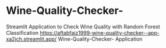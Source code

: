 # Wine-Quality-Checker-
Streamlit Application to Check Wine Quality with Random Forest Classification 
https://aftabfaiz1999-wine-quality-checker--app-xa2jch.streamlit.app/  Wine-Quality-Checker- Application
